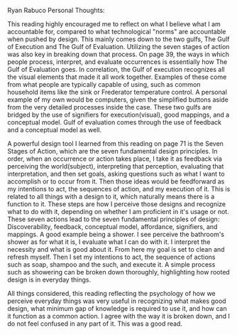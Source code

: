 Ryan Rabuco
Personal Thoughts:

This reading highly encouraged me to reflect on what I believe what I am accountable for, compared to what technological "norms" are accountable when pushed by design. This mainly comes down to the two gulfs, The Gulf of Execution and The Gulf of Evaluation. Utilizing the seven stages of action was also key in breaking down that process. On page 39, the ways in which people process, interpret, and evaluate occurrences is essentially how The Gulf of Evaluation goes. In correlation, the Gulf of execution recognizes all the visual elements that made it all work together. Examples of these come from what people are typically capable of using, such as common household items like the sink or Frederator temperature control. A personal example of my own would be computers, given the simplified buttons aside from the very detailed processes inside the case. These two gulfs are bridged by the use of signifiers for execution(visual), good mappings, and a conceptual model. Gulf of evaluation comes through the use of feedback and a conceptual model as well.

A powerful design tool I learned from this reading on page 71 is the Seven Stages of Action, which are the seven fundamental design principles. In order, when an occurrence or action takes place, I take it as feedback via perceiving the world(subject), interpreting that perception, evaluating that interpretation, and then set goals, asking questions such as what I want to accomplish or to occur from it. Then those ideas would be feedforward as my intentions to act, the sequences of action, and my execution of it. This is related to all things with a design to it, which naturally means there is a function to it. These steps are how I perceive those designs and recognize what to do with it, depending on whether I am proficient in it's usage or not. These seven actions lead to the seven fundamental principles of design: Discoverability, feedback, conceptual model, affordance, signifiers, and mappings. A good example being a shower. I see perceive the bathroom's shower as for what it is, I evaluate what I can do with it. I interpret the necessity and what is good about it. From here my goal is set to clean and refresh myself. Then I set my intentions to act, the sequence of actions such as soap, shampoo and the such, and execute it. A simple process such as showering can be broken down thoroughly, highlighting how rooted design is in everyday things. 

All things considered, this reading reflecting the psychology of how we perceive everyday things was very useful in recognizing what makes good design, what minimum gap of knowledge is required to use it, and how can it function as a common action. I agree with the way it is broken down, and I do not feel confused in any part of it. This was a good read.
